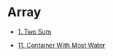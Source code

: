 # Array

- [1. Two Sum](https://github.com/Damon-Salvatore/leetcode/tree/js/Array/1)

- [11. Container With Most Water](https://github.com/Damon-Salvatore/leetcode/tree/js/Array/11)
